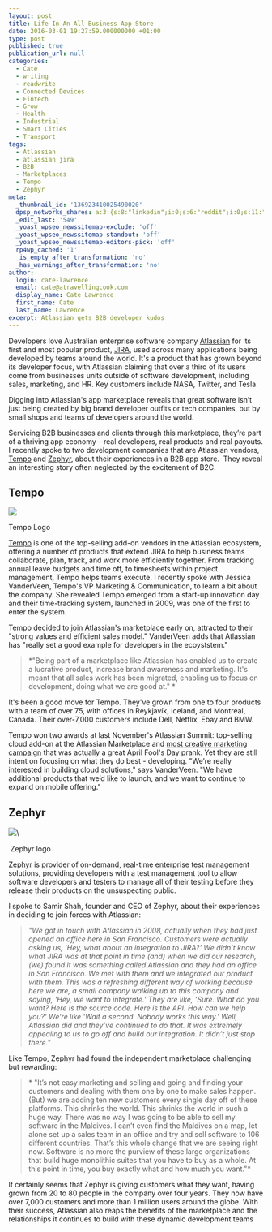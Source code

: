 ```yaml
---
layout: post
title: Life In An All-Business App Store
date: 2016-03-01 19:27:59.000000000 +01:00
type: post
published: true
publication_url: null
categories:
  - Cate
  - writing
  - readwrite
  - Connected Devices
  - Fintech
  - Grow
  - Health
  - Industrial
  - Smart Cities
  - Transport
tags:
  - Atlassian
  - atlassian jira
  - B2B
  - Marketplaces
  - Tempo
  - Zephyr
meta:
  _thumbnail_id: '136923410025490020'
  dpsp_networks_shares: a:3:{s:8:"linkedin";i:0;s:6:"reddit";i:0;s:11:"google-plus";i:0;}
  _edit_last: '549'
  _yoast_wpseo_newssitemap-exclude: 'off'
  _yoast_wpseo_newssitemap-standout: 'off'
  _yoast_wpseo_newssitemap-editors-pick: 'off'
  rp4wp_cached: '1'
  _is_empty_after_transformation: 'no'
  _has_warnings_after_transformation: 'no'
author:
  login: cate-lawrence
  email: cate@atravellingcook.com
  display_name: Cate Lawrence
  first_name: Cate
  last_name: Lawrence
excerpt: Atlassian gets B2B developer kudos
---
```

Developers love Australian enterprise software company
[Atlassian](https://www.atlassian.com/) for its first and most popular
product, [JIRA](https://www.atlassian.com/software/jira?_mid=86ef4f53896fdb61cc6c2cc0e849441c&gclid=CjwKEAiA9c-2BRC_vaaJ0Ybps30SJABlqxDesj6-lKQSkPn5rLh3AA2NkS6_HJh0l59oSTvbui_NvBoC5MDw_wcB),
used across many applications being developed by teams around the world.
It's a product that has grown beyond its developer focus, with Atlassian
claiming that over a third of its users come from businesses units
outside of software development, including sales, marketing, and HR. Key
customers include NASA, Twitter, and Tesla.

Digging into Atlassian's app marketplace reveals that great software
isn’t just being created by big brand developer outfits or tech
companies, but by small shops and teams of developers around the world. 

Servicing B2B businesses and clients through this marketplace, they’re
part of a thriving app economy – real developers, real products and real
payouts. I recently spoke to two development companies that are
Atlassian vendors, [Tempo](http://tempo.io/) and
[Zephyr](http://www.getzephyr.com/), about their experiences in a B2B
app store.  They reveal an interesting story often neglected by the
excitement of B2C. 

Tempo
-----

![](rw-import/MTM2OTIyNTk2OTM0NDI4MjU1.png)

Tempo Logo

[Tempo](http://tempo.io/) is one of the top-selling add-on vendors in
the Atlassian ecosystem, offering a number of products that extend JIRA
to help business teams collaborate, plan, track, and work more
efficiently together. From tracking annual leave budgets and time off,
to timesheets within project management, Tempo helps teams execute. I
recently spoke with Jessica VanderVeen, Tempo's VP Marketing &
Communication, to learn a bit about the company. She revealed Tempo
emerged from a start-up innovation day and their time-tracking system,
launched in 2009, was one of the first to enter the system.

Tempo decided to join Atlassian's marketplace early on, attracted to
their "strong values and efficient sales model." VanderVeen adds that
Atlassian has "really set a good example for developers in the
ecoyststem."

> *"Being part of a marketplace like Atlassian has enabled us to create
> a lucrative product, increase brand awareness and marketing. It's
> meant that all sales work has been migrated, enabling us to focus on
> development, doing what we are good at." *

It's been a good move for Tempo. They've grown from one to four products
with a team of over 75, with offices in Reykjavík, Iceland, and
Montréal, Canada. Their over-7,000 customers include Dell, Netflix, Ebay
and BMW. 

Tempo won two awards at last November's Atlassian Summit: top-selling
cloud add-on at the Atlassian Marketplace and [most creative marketing
campaign](https://vimeo.com/123619184) that was actually a great April
Fool's Day prank. Yet they are still intent on focusing on what they do
best - developing. "We’re really interested in building cloud
solutions," says VanderVeen. "We have additional products that we’d like
to launch, and we want to continue to expand on mobile offering."

Zephyr
------

![](rw-import/MTM2OTI0MTc1MDY2NDc0MDgx.jpg)\

 Zephyr logo

[Zephyr](http://www.getzephyr.com/) is provider of on-demand, real-time
enterprise test management solutions, providing developers with a test
management tool to allow software developers and testers to manage all
of their testing before they release their products on the unsuspecting
public.

I spoke to Samir Shah, founder and CEO of Zephyr, about their
experiences in deciding to join forces with Atlassian:

> *"We got in touch with Atlassian in 2008, actually when they had just
> opened an office here in San Francisco. Customers were actually asking
> us, 'Hey, what about an integration to JIRA?' We didn’t know what JIRA
> was at that point in time (and) when we did our research, (we) found
> it was something called Atlassian and they had an office in San
> Francisco. We met with them and we integrated our product with
> them. This was a refreshing different way of working because here we
> are, a small company walking up to this company and saying, 'Hey, we
> want to integrate.' They are like, 'Sure. What do you want? Here is
> the source code. Here is the API. How can we help you?' We’re like
> 'Wait a second. Nobody works this way.' Well, Atlassian did and
> they’ve continued to do that. It was extremely appealing to us to go
> off and build our integration. It didn’t just stop there."*

Like Tempo, Zephyr had found the independent marketplace challenging but
rewarding:                

> * "It’s not easy marketing and selling and going and finding your
> customers and dealing with them one by one to make sales happen. (But)
> we are adding ten new customers every single day off of these
> platforms. This shrinks the world. This shrinks the world in such a
> huge way. There was no way I was going to be able to sell my software
> in the Maldives. I can’t even find the Maldives on a map, let alone
> set up a sales team in an office and try and sell software to 106
> different countries. That’s this whole change that we are seeing right
> now. Software is no more the purview of these large organizations that
> build huge monolithic suites that you have to buy as a whole. At this
> point in time, you buy exactly what and how much you want."*

It certainly seems that Zephyr is giving customers what they want,
having grown from 20 to 80 people in the company over four years. They
now have over 7,000 customers and more than 1 million users around the
globe. With their success, Atlassian also reaps the benefits of the
marketplace and the relationships it continues to build with these
dynamic development teams    
